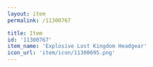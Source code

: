 ```yaml
---
layout: item
permalink: /11300767

title: Item
id: '11300767'
item_name: 'Explosive Lost Kingdom Headgear'
icon_url: 'item/icon/11300695.png'
---
```

